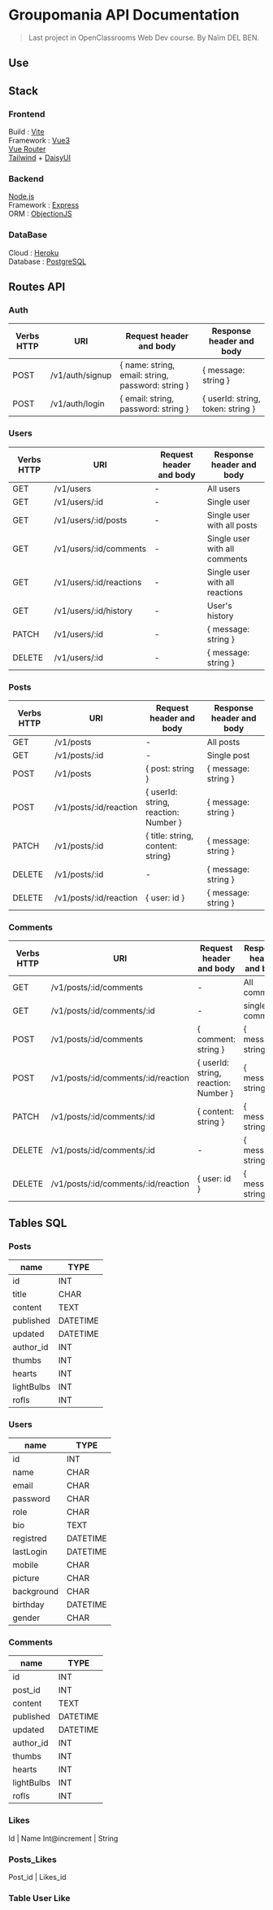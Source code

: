 # Groupomania API Documentation
> Last project in OpenClassrooms Web Dev course. By Naïm DEL BEN.

## Use

## Stack

### Frontend
Build : [Vite](http://vitejs.dev/) <br>
Framework : [Vue3](https://v3.vuejs.org/) <br>
    [Vue Router](https://router.vuejs.org/) <br>
[Tailwind](https://tailwindcss.com/) + [DaisyUI](https://daisyui.com/)

### Backend
[Node.js](https://nodejs.dev/) <br>
Framework : [Express](https://expressjs.com/) <br>
ORM : [ObjectionJS](https://vincit.github.io/objection.js/) <br>

### DataBase
Cloud : [Heroku]() <br>
Database : [PostgreSQL]()

## Routes API

### Auth
Verbs HTTP | URI | Request header and body | Response header and body  
---------- | --- | ----------------------- | ------------------------
POST | /v1/auth/signup | { name: string, email: string, password: string } | { message: string }
POST | /v1/auth/login | { email: string, password: string } | { userId: string, token: string }


### Users
Verbs HTTP | URI | Request header and body | Response header and body  
---------- | --- | ----------------------- | ------------------------
GET     | /v1/users | - | All users
GET     | /v1/users/:id | - | Single user
GET     | /v1/users/:id/posts | - | Single user with all posts
GET     | /v1/users/:id/comments | - | Single user with all comments
GET     | /v1/users/:id/reactions | - | Single user with all reactions
GET     | /v1/users/:id/history | - | User's history
PATCH   | /v1/users/:id | - | { message: string } 
DELETE  | /v1/users/:id | - | { message: string }


### Posts
Verbs HTTP | URI | Request header and body | Response header and body  
---------- | --- | ----------------------- | ------------------------
GET     | /v1/posts | - | All posts
GET     | /v1/posts/:id | - | Single post
POST    | /v1/posts | { post: string } | { message: string }
POST    | /v1/posts/:id/reaction | { userId: string, reaction: Number } | { message: string }
PATCH   | /v1/posts/:id | { title: string, content: string} | { message: string }
DELETE  | /v1/posts/:id | - | { message: string }
DELETE  | /v1/posts/:id/reaction | { user: id } | { message: string }


### Comments
Verbs HTTP | URI | Request header and body | Response header and body  
---------- | --- | ----------------------- | ------------------------
GET     | /v1/posts/:id/comments | - | All comments
GET     | /v1/posts/:id/comments/:id | - | single comment
POST    | /v1/posts/:id/comments | { comment: string } | { message: string }
POST    | /v1/posts/:id/comments/:id/reaction | { userId: string, reaction: Number } | { message: string }
PATCH   | /v1/posts/:id/comments/:id | { content: string } | { message: string }
DELETE  | /v1/posts/:id/comments/:id | - | { message: string }
DELETE  | /v1/posts/:id/comments/:id/reaction | { user: id } | { message: string }


## Tables SQL

### Posts 

name | TYPE
---- | ----
id          | INT
title       | CHAR
content     | TEXT
published   | DATETIME
updated     | DATETIME
author_id   | INT
thumbs      | INT
hearts      | INT
lightBulbs  | INT
rofls       | INT

### Users

name | TYPE
---- | ----
id          | INT
name        | CHAR
email       | CHAR
password    | CHAR
role        | CHAR
bio         | TEXT
registred   | DATETIME
lastLogin   | DATETIME
mobile      | CHAR
picture     | CHAR
background  | CHAR
birthday    | DATETIME
gender      | CHAR

### Comments

name | TYPE
---- | ----
id          | INT
post_id     | INT
content     | TEXT
published   | DATETIME
updated     | DATETIME
author_id   | INT
thumbs      | INT
hearts      | INT
lightBulbs  | INT
rofls       | INT

### Likes
Id              | Name
Int@increment   | String

### Posts_Likes
Post_id | Likes_id

### Table User Like